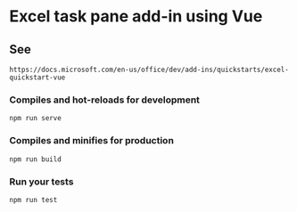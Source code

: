 # Excel task pane add-in using Vue

## See
```
https://docs.microsoft.com/en-us/office/dev/add-ins/quickstarts/excel-quickstart-vue
```

### Compiles and hot-reloads for development
```
npm run serve
```

### Compiles and minifies for production
```
npm run build
```

### Run your tests
```
npm run test
```
